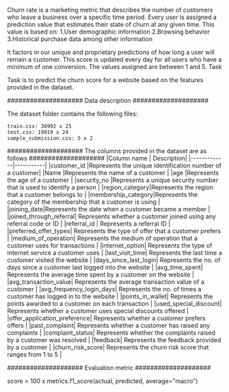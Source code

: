 Churn rate is a marketing metric that describes the number of customers who leave a business over a specific time period.
Every user is assigned a prediction value that estimates their state of churn at any given time. This value is based on:
1.User demographic information
2.Browsing behavior
3.Historical purchase data among other information

It factors in our unique and proprietary predictions of how long a user will remain a customer.
This score is updated every day for all users who have a minimum of one conversion. The values assigned are between 1 and 5.
Task

Task is to predict the churn score for a website based on the features provided in the dataset.

####################
Data description
####################

The dataset folder contains the following files:

    train.csv: 36992 x 25
    test.csv: 19919 x 24
    sample_submission.csv: 5 x 2

####################
The columns provided in the dataset are as follows
####################
|Column name  | Description|
|-------------|-----------|
|customer_id  |Represents the unique identification number of a customer|
|Name         |Represents the name of a customer |
|age          |Represents the age of a customer |
|security_no  |Represents a unique security number that is used to identify a person |
|region_category|Represents the region that a customer belongs to |
|membership_category|Represents the category of the membership that a customer is using |
|joining_date|Represents the date when a customer became a member |
|joined_through_referral| Represents whether a customer joined using any referral code or ID |
|referral_id | Represents a referral ID |
|preferred_offer_types| Represents the type of offer that a customer prefers |
|medium_of_operation| Represents the medium of operation that a customer uses for transactions |
|internet_option| Represents the type of internet service a customer uses |
|last_visit_time| Represents the last time a customer visited the website |
|days_since_last_login| Represents the no. of days since a customer last logged into the website |
|avg_time_spent| Represents the average time spent by a customer on the website |
|avg_transaction_value| Represents the average transaction value of a customer |
|avg_frequency_login_days| Represents the no. of times a customer has logged in to the website |
|points_in_wallet| Represents the points awarded to a customer on each transaction |
|used_special_discount| Represents whether a customer uses special discounts offered |
|offer_application_preference| Represents whether a customer prefers offers |
|past_complaint| Represents whether a customer has raised any complaints |
|complaint_status| Represents whether the complaints raised by a customer was resolved |
|feedback| Represents the feedback provided by a customer |
|churn_risk_score| Represents the churn risk score that ranges from 1 to 5 |


####################
Evaluation metric
####################

score = 100 x metrics.f1_score(actual, predicted, average="macro")
